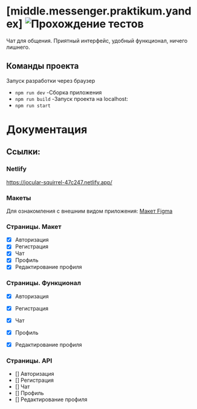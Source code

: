 # [middle.messenger.praktikum.yandex] ![Прохождение тестов](https://github.com/doroshenko29/middle.messenger.praktikum.yandex/actions/workflows/tests.yml/badge.svg?branch=sprint_2)

Чат для общения. Приятный интерфейс, удобный функционал, ничего лишнего.

## Команды проекта

Запуск разработки через браузер

- `npm run dev` -Сборка приложения
- `npm run build` -Запуск проекта на localhost:
- `npm run start`

# Документация

## Ссылки:

### Netlify

https://jocular-squirrel-47c247.netlify.app/

### Макеты

Для ознакомления с внешним видом приложения:
[Макет Figma](https://www.figma.com/file/jF5fFFzgGOxQeB4CmKWTiE/Chat_external_link?node-id=0%3A1)

### Страницы. Макет

- [x] Авторизация
- [x] Регистрация
- [x] Чат
- [x] Профиль
- [x] Редактирование профиля

### Страницы. Функционал

- [x] Авторизация
- [x] Регистрация
- [x] Чат
- [x] Профиль
- [x] Редактирование профиля


### Страницы. API

- [] Авторизация
- [] Регистрация
- [] Чат
- [] Профиль
- [] Редактирование профиля
